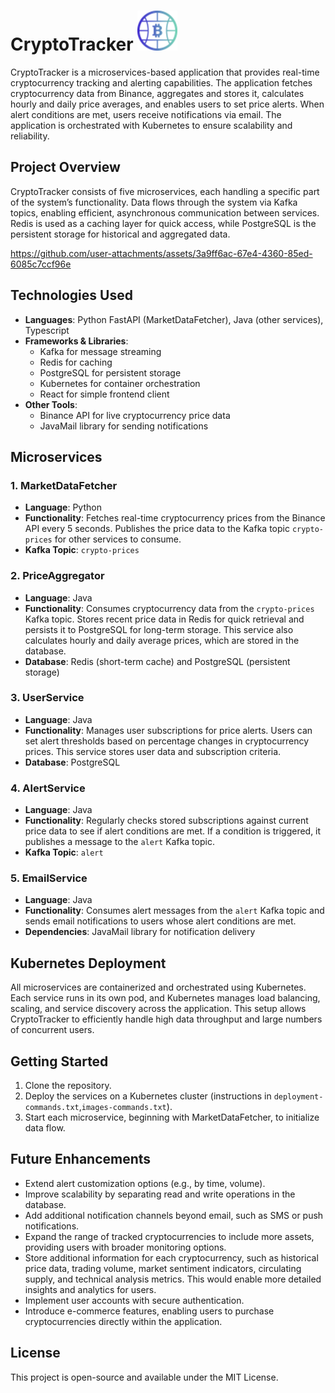 # CryptoTracker ![Crypto Logo](logo.png)

CryptoTracker is a microservices-based application that provides real-time cryptocurrency tracking and alerting capabilities. The application fetches cryptocurrency data from Binance, aggregates and stores it, calculates hourly and daily price averages, and enables users to set  price alerts. When alert conditions are met, users receive notifications via email. The application is orchestrated with Kubernetes to ensure scalability and reliability.

## Project Overview

CryptoTracker consists of five microservices, each handling a specific part of the system’s functionality. Data flows through the system via Kafka topics, enabling efficient, asynchronous communication between services. Redis is used as a caching layer for quick access, while PostgreSQL is the persistent storage for historical and aggregated data.



https://github.com/user-attachments/assets/3a9ff6ac-67e4-4360-85ed-6085c7ccf96e


## Technologies Used

- **Languages**: Python FastAPI (MarketDataFetcher), Java (other services), Typescript
- **Frameworks & Libraries**: 
  - Kafka for message streaming
  - Redis for caching
  - PostgreSQL for persistent storage
  - Kubernetes for container orchestration
  - React for simple frontend client
- **Other Tools**:
  - Binance API for live cryptocurrency price data
  - JavaMail library for sending notifications

## Microservices

### 1. MarketDataFetcher
- **Language**: Python
- **Functionality**: Fetches real-time cryptocurrency prices from the Binance API every 5 seconds. Publishes the price data to the Kafka topic `crypto-prices` for other services to consume.
- **Kafka Topic**: `crypto-prices`

### 2. PriceAggregator
- **Language**: Java
- **Functionality**: Consumes cryptocurrency data from the `crypto-prices` Kafka topic. Stores recent price data in Redis for quick retrieval and persists it to PostgreSQL for long-term storage. This service also calculates hourly and daily average prices, which are stored in the database.
- **Database**: Redis (short-term cache) and PostgreSQL (persistent storage)

### 3. UserService
- **Language**: Java
- **Functionality**: Manages user subscriptions for price alerts. Users can set alert thresholds based on percentage changes in cryptocurrency prices. This service stores user data and subscription criteria.
- **Database**: PostgreSQL

### 4. AlertService
- **Language**: Java
- **Functionality**: Regularly checks stored subscriptions against current price data to see if alert conditions are met. If a condition is triggered, it publishes a message to the `alert` Kafka topic.
- **Kafka Topic**: `alert`

### 5. EmailService
- **Language**: Java
- **Functionality**: Consumes alert messages from the `alert` Kafka topic and sends email notifications to users whose alert conditions are met.
- **Dependencies**: JavaMail library for notification delivery

## Kubernetes Deployment

All microservices are containerized and orchestrated using Kubernetes. Each service runs in its own pod, and Kubernetes manages load balancing, scaling, and service discovery across the application. This setup allows CryptoTracker to efficiently handle high data throughput and large numbers of concurrent users.

## Getting Started

1. Clone the repository.
2. Deploy the services on a Kubernetes cluster (instructions in `deployment-commands.txt`,`images-commands.txt`).
4. Start each microservice, beginning with MarketDataFetcher, to initialize data flow.

## Future Enhancements

- Extend alert customization options (e.g., by time, volume).
- Improve scalability by separating read and write operations in the database.
- Add additional notification channels beyond email, such as SMS or push notifications.
- Expand the range of tracked cryptocurrencies to include more assets, providing users with broader monitoring options.
- Store additional information for each cryptocurrency, such as historical price data, trading volume, market sentiment indicators, circulating supply, and technical analysis metrics. This would enable more detailed insights and analytics for users.
- Implement user accounts with secure authentication.
- Introduce e-commerce features, enabling users to purchase cryptocurrencies directly within the application.


## License

This project is open-source and available under the MIT License.
